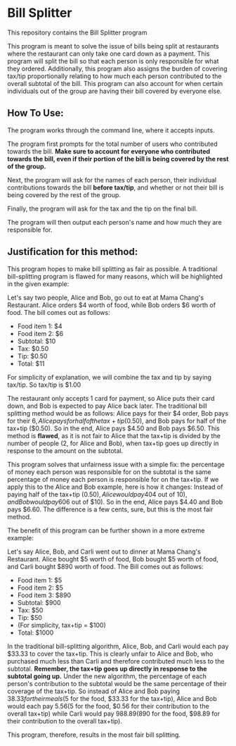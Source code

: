 # Bill Splitter
This repository contains the Bill Splitter program

This program is meant to solve the issue of bills being split at restaurants where the restaurant can only take one card down as a payment. This program will split the bill so that each person is only responsible for what they ordered. Additionally, this program also assigns the burden of covering tax/tip proportionally relating to how much each person contributed to the overall subtotal of the bill. This program can also account for when certain individuals out of the group are having their bill covered by everyone else.

## How To Use:
The program works through the command line, where it accepts inputs.

The program first prompts for the total number of users who contributed towards the bill.
**Make sure to account for everyone who contributed towards the bill, even if their portion of the bill is being covered by the rest of the group.**

Next, the program will ask for the names of each person, their individual contributions towards the bill **before tax/tip**, and whether or not their bill is being covered by the rest of the group.

Finally, the program will ask for the tax and the tip on the final bill.

The program will then output each person's name and how much they are responsible for.

## Justification for this method:
This program hopes to make bill splitting as fair as possible. A traditional bill-splitting program is flawed for many reasons, which will be highlighted in the given example:

Let's say two people, Alice and Bob, go out to eat at Mama Chang's Restaurant. Alice orders $4 worth of food, while Bob orders $6 worth of food. The bill comes out as follows:

- Food item 1: $4
- Food item 2: $6
- Subtotal: $10
- Tax: $0.50
- Tip: $0.50
- Total: $11

For simplicity of explanation, we will combine the tax and tip by saying tax/tip. So tax/tip is $1.00

The restaurant only accepts 1 card for payment, so Alice puts their card down, and Bob is expected to pay Alice back later. The traditional bill splitting method would be as follows: Alice pays for their $4 order, Bob pays for their $6, Alice pays for half of the tax+tip ($0.50), and Bob pays for half of the tax+tip ($0.50). So in the end, Alice pays $4.50 and Bob pays $6.50. This method is **flawed**, as it is not fair to Alice that the tax+tip is divided by the number of people (2, for Alice and Bob), when tax+tip goes up directly in response to the amount on the subtotal.

This program solves that unfairness issue with a simple fix: the percentage of money each person was responsible for on the subtotal is the same percentage of money each person is responsible for on the tax+tip. If we apply this to the Alice and Bob example, here is how it changes: Instead of paying half of the tax+tip ($0.50), Alice would pay 40% of the tax+tip because Alice was responsible for 40% of the subtotal ($4 out of $10), and Bob would pay 60% of the tax+tip because Bob was responsible for 60% of the subtotal ($6 out of $10). So in the end, Alice pays $4.40 and Bob pays $6.60. The difference is a few cents, sure, but this is the most fair method.

The benefit of this program can be further shown in a more extreme example:

Let's say Alice, Bob, and Carli went out to dinner at Mama Chang's Restaurant. Alice bought $5 worth of food, Bob bought $5 worth of food, and Carli bought $890 worth of food. The Bill comes out as follows:

- Food item 1: $5
- Food item 2: $5
- Food item 3: $890
- Subtotal: $900
- Tax: $50
- Tip: $50
- (For simplicity, tax+tip = $100)
- Total: $1000

In the traditional bill-splitting algorithm, Alice, Bob, and Carli would each pay $33.33 to cover the tax+tip. This is clearly unfair to Alice and Bob, who purchased much less than Carli and therefore contributed much less to the subtotal. **Remember, the tax+tip goes up directly in response to the subtotal going up.** Under the new algorithm, the percentage of each person's contribution to the subtotal would be the same percentage of their coverage of the tax+tip. So instead of Alice and Bob paying $38.33 for their meals ($5 for the food, $33.33 for the tax+tip), Alice and Bob would each pay $5.56 ($5 for the food, $0.56 for their contribution to the overall tax+tip) while Carli would pay $988.89 ($890 for the food, $98.89 for their contribution to the overall tax+tip).

This program, therefore, results in the most fair bill splitting.

